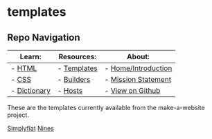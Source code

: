 # templates

## Repo Navigation

| Learn:                          | Resources:                         | About:
| ------------------------------- | ---------------------------------- | ---------------------------------------------
| - [HTML](../guides/html.md)        | - [Templates](readme.md) | - [Home/Introduction](../)
| - [CSS](../guides/css.md)          | - [Builders](../guides/builders.md)   | - [Mission Statement](../mission-statement.md)
| - [Dictionary](../guides/vocab.md) | - [Hosts](../guides/hosts.md)         | - [View on Github](https://github.com/skylestia/make-a-website)

These are the templates currently available from the make-a-website project.

[Simplyflat](https://skylestia.github.io/make-a-website/templates/simplyflat/)
[Nines](https://skylestia.github.io/make-a-website/templates/nines/)